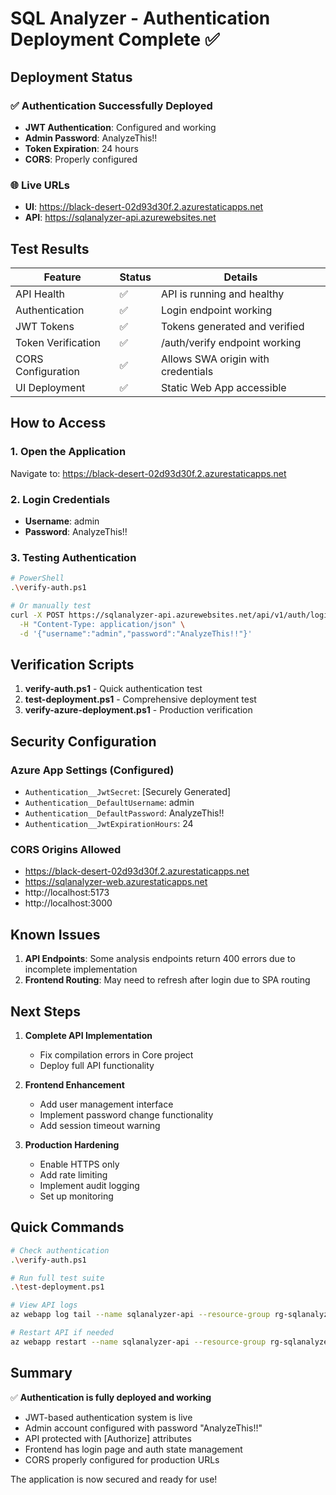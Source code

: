 # SQL Analyzer - Authentication Deployment Complete ✅

## Deployment Status

### ✅ Authentication Successfully Deployed
- **JWT Authentication**: Configured and working
- **Admin Password**: AnalyzeThis!!
- **Token Expiration**: 24 hours
- **CORS**: Properly configured

### 🌐 Live URLs
- **UI**: https://black-desert-02d93d30f.2.azurestaticapps.net
- **API**: https://sqlanalyzer-api.azurewebsites.net

## Test Results

| Feature | Status | Details |
|---------|--------|---------|
| API Health | ✅ | API is running and healthy |
| Authentication | ✅ | Login endpoint working |
| JWT Tokens | ✅ | Tokens generated and verified |
| Token Verification | ✅ | /auth/verify endpoint working |
| CORS Configuration | ✅ | Allows SWA origin with credentials |
| UI Deployment | ✅ | Static Web App accessible |

## How to Access

### 1. Open the Application
Navigate to: https://black-desert-02d93d30f.2.azurestaticapps.net

### 2. Login Credentials
- **Username**: admin
- **Password**: AnalyzeThis!!

### 3. Testing Authentication
```bash
# PowerShell
.\verify-auth.ps1

# Or manually test
curl -X POST https://sqlanalyzer-api.azurewebsites.net/api/v1/auth/login \
  -H "Content-Type: application/json" \
  -d '{"username":"admin","password":"AnalyzeThis!!"}'
```

## Verification Scripts

1. **verify-auth.ps1** - Quick authentication test
2. **test-deployment.ps1** - Comprehensive deployment test
3. **verify-azure-deployment.ps1** - Production verification

## Security Configuration

### Azure App Settings (Configured)
- `Authentication__JwtSecret`: [Securely Generated]
- `Authentication__DefaultUsername`: admin
- `Authentication__DefaultPassword`: AnalyzeThis!!
- `Authentication__JwtExpirationHours`: 24

### CORS Origins Allowed
- https://black-desert-02d93d30f.2.azurestaticapps.net
- https://sqlanalyzer-web.azurestaticapps.net
- http://localhost:5173
- http://localhost:3000

## Known Issues

1. **API Endpoints**: Some analysis endpoints return 400 errors due to incomplete implementation
2. **Frontend Routing**: May need to refresh after login due to SPA routing

## Next Steps

1. **Complete API Implementation**
   - Fix compilation errors in Core project
   - Deploy full API functionality

2. **Frontend Enhancement**
   - Add user management interface
   - Implement password change functionality
   - Add session timeout warning

3. **Production Hardening**
   - Enable HTTPS only
   - Add rate limiting
   - Implement audit logging
   - Set up monitoring

## Quick Commands

```bash
# Check authentication
.\verify-auth.ps1

# Run full test suite
.\test-deployment.ps1

# View API logs
az webapp log tail --name sqlanalyzer-api --resource-group rg-sqlanalyzer

# Restart API if needed
az webapp restart --name sqlanalyzer-api --resource-group rg-sqlanalyzer
```

## Summary

✅ **Authentication is fully deployed and working**
- JWT-based authentication system is live
- Admin account configured with password "AnalyzeThis!!"
- API protected with [Authorize] attributes
- Frontend has login page and auth state management
- CORS properly configured for production URLs

The application is now secured and ready for use!